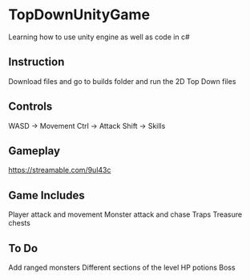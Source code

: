 # TopDownUnityGame
Learning how to use unity engine as well as code in c#

## Instruction
Download files and go to builds folder and run the 2D Top Down files

## Controls
WASD  ->  Movement
Ctrl  ->  Attack
Shift ->  Skills


## Gameplay
https://streamable.com/9ul43c 


## Game Includes
Player attack and movement
Monster attack and chase
Traps
Treasure chests

## To Do
Add ranged monsters
Different sections of the level
HP potions
Boss
